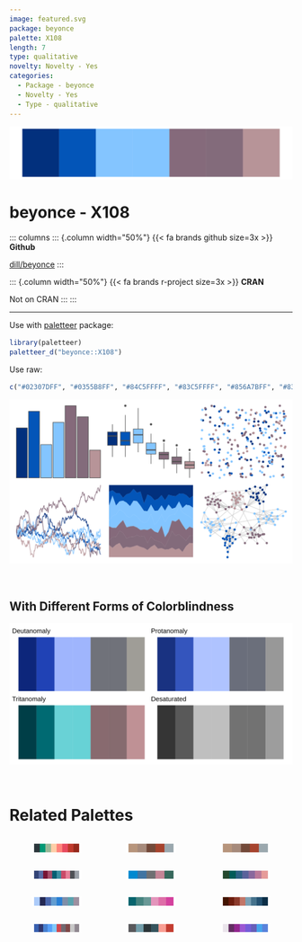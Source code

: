 ```yaml
---
image: featured.svg
package: beyonce
palette: X108
length: 7
type: qualitative
novelty: Novelty - Yes
categories:
  - Package - beyonce
  - Novelty - Yes
  - Type - qualitative
---
```


![](featured.svg)

# beyonce - X108 

::: columns
::: {.column width="50%"}
{{< fa brands github size=3x >}}
**Github**

[dill/beyonce](https://github.com/dill/beyonce)
:::

::: {.column width="50%"}
{{< fa brands r-project size=3x >}}
**CRAN**

Not on CRAN
:::
:::

<hr> 

Use with [paletteer](https://emilhvitfeldt.github.io/paletteer/) package:

```r
library(paletteer)
paletteer_d("beyonce::X108")
```

Use raw:

```r
c("#02307DFF", "#0355B8FF", "#84C5FFFF", "#83C5FFFF", "#856A7BFF", "#836B7BFF", "#B79498FF")
``` 

![](examples.png) 

  <br>
  
  ## With Different Forms of Colorblindness
  
  ![](colorblind.svg) 

<br>

# Related Palettes

<div class="list" style="display: grid; grid-template-columns: auto auto auto;"> <figure class="figure">
<a href="../../awtools/a_palette/"> <img src="../../awtools/a_palette/featured.svg" style="width: 100%;" class="figure-img"></a>
</figure> <figure class="figure">
<a href="../../ButterflyColors/hamadryas_feronia/"> <img src="../../ButterflyColors/hamadryas_feronia/featured.svg" style="width: 100%;" class="figure-img"></a>
</figure> <figure class="figure">
<a href="../../ButterflyColors/hamadryas_feronia/"> <img src="../../ButterflyColors/hamadryas_feronia/featured.svg" style="width: 100%;" class="figure-img"></a>
</figure> <figure class="figure">
<a href="../../unikn/pal_unikn_dark/"> <img src="../../unikn/pal_unikn_dark/featured.svg" style="width: 100%;" class="figure-img"></a>
</figure> <figure class="figure">
<a href="../../fishualize/Sparisoma_tuyupiranga_m/"> <img src="../../fishualize/Sparisoma_tuyupiranga_m/featured.svg" style="width: 100%;" class="figure-img"></a>
</figure> <figure class="figure">
<a href="../../PNWColors/Starfish/"> <img src="../../PNWColors/Starfish/featured.svg" style="width: 100%;" class="figure-img"></a>
</figure> <figure class="figure">
<a href="../../Redmonder/qMSOBuWarm/"> <img src="../../Redmonder/qMSOBuWarm/featured.svg" style="width: 100%;" class="figure-img"></a>
</figure> <figure class="figure">
<a href="../../beyonce/X51/"> <img src="../../beyonce/X51/featured.svg" style="width: 100%;" class="figure-img"></a>
</figure> <figure class="figure">
<a href="../../MetBrewer/Troy/"> <img src="../../MetBrewer/Troy/featured.svg" style="width: 100%;" class="figure-img"></a>
</figure> <figure class="figure">
<a href="../../palettetown/beldum/"> <img src="../../palettetown/beldum/featured.svg" style="width: 100%;" class="figure-img"></a>
</figure> <figure class="figure">
<a href="../../ggthemr/sky/"> <img src="../../ggthemr/sky/featured.svg" style="width: 100%;" class="figure-img"></a>
</figure> <figure class="figure">
<a href="../../Redmonder/qMSOPu2/"> <img src="../../Redmonder/qMSOPu2/featured.svg" style="width: 100%;" class="figure-img"></a>
</figure> 
</div>

